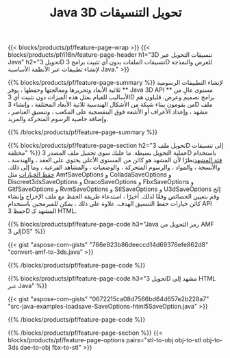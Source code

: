 ﻿---
title: Java 3D تحويل التنسيقات
url: /ar/java/conversion/
description: تحويل 3D تنسيقات amf 3ds amf ase att dae drc dxf fbx gltf jt obj ply rvm stl u3d usdz usd vrml x مع بضعة أسطر من Java التعليمات البرمجية عبر Java المكتبة.
---
{{< blocks/products/pf/feature-page-wrap >}}
{{< blocks/products/pf/i18n/feature-page-header h1="3D تنسيقات التحويل عبر Java" h2="تحويل 3D تنسيقات الملفات بدون أي تثبيت برامج 3D للعرض والنمذجة لإنشاء تطبيقات عبر الأنظمة الأساسية Java." >}}

{{% blocks/products/pf/feature-page-summary %}}
لإنشاء التطبيقات الرسومية ثلاثية الأبعاد وتحريرها ومعالجتها وحفظها ، يوفر ** Java 3D API ** مستوى عالٍ من الأساليب للقيام بمثل هذه الميزات دون تثبيت أي 3D برامج تصميم وعرض. قليلون هم من يقومون ببناء شبكة من الأشكال الهندسية ثلاثية الأبعاد المختلفة ، وإنشاء 3D ملف مشهد ، وإعداد الأعراف أو الأشعة فوق البنفسجية على المكعب ، وتنسيق العناصر ، وإضافة خاصية الرسوم المتحركة والمزيد. 

{{% /blocks/products/pf/feature-page-summary %}}

{{% blocks/products/pf/feature-page-section h2="تحويل ملف 3D إلى تنسيقات مختلفة" %}}
عملية التحويل بسيطة. ما عليك سوى تحميل ملف المصدر 3D باستخدام [فئة المشهد](https://apireference.aspose.com/3d/java/com.aspose.threed/Scene)نظرًا لأن المشهد هو كائن من المستوى الأعلى يحتوي على العقد ، والهندسة ، والأنسجة ، والمواد ، والرسوم المتحركة ، والوضعيات ، والمشاهد الفرعية ، وما إلى ذلك. [حفظ الخيارات](https://apireference.aspose.com/3d/java/com.aspose.threed/SaveOptions) مثل AmfSaveOptions و ColladaSaveOptions و Discreet3dsSaveOptions و DracoSaveOptions و FbxSaveOptions و GltfSaveOptions و RvmSaveOptions و StlSaveOptions و U3dSaveOptions إلخ وقم بتعيين الخصائص وفقًا لذلك. أخيرًا ، استدعاء طريقة الحفظ مع ملف الإخراج وإنشاء كائن خيارات حفظ التنسيق الهدف. علاوة على ذلك ، يمكن للمبرمجين باستخدام API حفظ 3D المشهد كـ HTML.


{{% blocks/products/pf/feature-page-code h3="Java رمز التحويل من AMF إلى 3DS" %}}

{{< gist "aspose-com-gists" "766e923b86deeccd14d69376efe862d8" "convert-amf-to-3ds.java" >}}

{{% /blocks/products/pf/feature-page-code %}}


{{% blocks/products/pf/feature-page-code h3="تحويل 3D مشهد إلى HTML عبر Java" %}}

{{< gist "aspose-com-gists" "0672215ca08d7566bd64d657e2b228a7" "src-java-examples-loadsave-SaveOptions-html5SaveOption.java" >}}

{{% /blocks/products/pf/feature-page-code %}}

{{% /blocks/products/pf/feature-page-section %}}
{{< blocks/products/pf/feature-page-options pairs="stl-to-obj obj-to-stl obj-to-3ds dae-to-obj fbx-to-stl" >}}